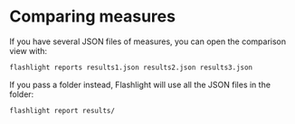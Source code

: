 # Comparing measures

If you have several JSON files of measures, you can open the comparison view with:

```bash
flashlight reports results1.json results2.json results3.json
```

If you pass a folder instead, Flashlight will use all the JSON files in the folder:

```bash
flashlight report results/
```
